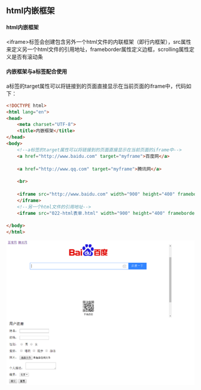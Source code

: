 ## html内嵌框架

#### html内嵌框架

&lt;iframe&gt;标签会创建包含另外一个html文件的内联框架（即行内框架），src属性来定义另一个html文件的引用地址，frameborder属性定义边框，scrolling属性定义是否有滚动条

#### 内嵌框架与a标签配合使用

a标签的target属性可以将链接到的页面直接显示在当前页面的iframe中，代码如下：

```html
<!DOCTYPE html>
<html lang="en">
<head>
    <meta charset="UTF-8">
    <title>内嵌框架</title>
</head>
<body>
    <!--a标签的target属性可以将链接到的页面直接显示在当前页面的iframe中-->
    <a href="http://www.baidu.com" target="myframe">百度网</a>

    <a href="http://www.qq.com" target="myframe">腾讯网</a>

    <br>

    <iframe src="http://www.baidu.com" width="900" height="400" frameborder="0"  name="myframe">
    </iframe>
    <!--另一个html文件的引用地址-->
    <iframe src="022-html表单.html" width="900" height="400" frameborder="0" scrolling="no"></iframe>    

</body>
</html>
```

![](/html/代码/23.png)


